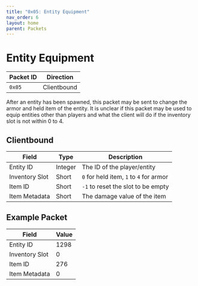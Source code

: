 ```yaml
---
title: "0x05: Entity Equipment"
nav_order: 6
layout: home
parent: Packets
---
```


# Entity Equipment

| Packet ID | Direction   |
| --------- | ----------- |
| `0x05`    | Clientbound |

After an entity has been spawned, this packet may be sent to change the armor and held item of the entity. It is unclear if this packet may be used to equip entities other than players and what the client will do if the inventory slot is not within 0 to 4.

## Clientbound

| Field          | Type    | Description                              |
| -------------- | ------- | ---------------------------------------- |
| Entity ID      | Integer | The ID of the player/entity             |
| Inventory Slot | Short   | `0` for held item, `1` to `4` for armor |
| Item ID        | Short   | `-1` to reset the slot to be empty      |
| Item Metadata  | Short   | The damage value of the item            |


## Example Packet

| Field | Value | 
| --- | --- |
| Entity ID | 1298 |
| Inventory Slot | 0 |
| Item ID | 276 |
| Item Metadata | 0 |